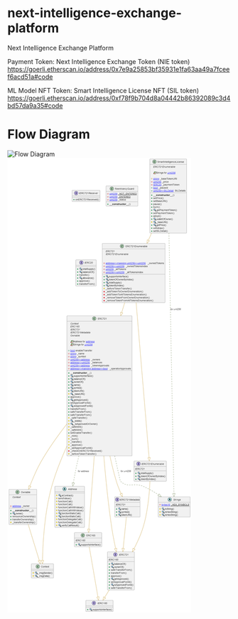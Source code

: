 # next-intelligence-exchange-platform
Next Intelligence Exchange Platform

Payment Token: Next Intelligence Exchange Token (NIE token)
https://goerli.etherscan.io/address/0x7e9a25853bf35931e1fa63aa49a7fceef6acd51a#code

ML Model NFT Token: Smart Intelligence License NFT (SIL token)
https://goerli.etherscan.io/address/0xf78f9b704d8a04442b86392089c3d4bd57da9a35#code

<h1>Flow Diagram</h1>

<img src="./flow.png" alt="Flow Diagram" title="Arch&Flowssss Diagram">
<img src="./archetcture.png" alt="Flow Diagram" title="Arch&Flowssss Diagram">
